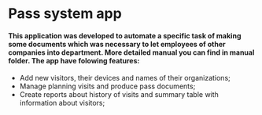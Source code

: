 # Pass system app 
#### This application was developed to automate a specific task of making some documents which was necessary to let employees of other companies into department. More detailed manual you can find in manual folder. The app have folowing features:
+ Add new visitors, their devices and names of their organizations;
+ Manage planning visits and produce pass documents;
+ Create reports about history of visits and summary table with information about visitors;
